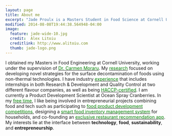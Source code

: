 ```yaml
---
layout: page
title: About me
excerpt: "Jade Proulx is a Masters Student in Food Science at Cornell University."
modified: 2014-08-08T19:44:38.564948-04:00
image: 
  feature: jade-wide-10.jpg
  credit:  Alex Litoiu 
  creditlink: http://www.alitoiu.com 
  thumb: jade-logo.png
---
```

<script>
  (function(i,s,o,g,r,a,m){i['GoogleAnalyticsObject']=r;i[r]=i[r]||function(){
  (i[r].q=i[r].q||[]).push(arguments)},i[r].l=1*new Date();a=s.createElement(o),
  m=s.getElementsByTagName(o)[0];a.async=1;a.src=g;m.parentNode.insertBefore(a,m)
  })(window,document,'script','//www.google-analytics.com/analytics.js','ga');

  ga('create', 'UA-60206465-1', 'auto');
  ga('send', 'pageview');

</script>

I obtained my Masters in Food Engineering at Cornell University, working under the supervision of <a href="http://blogs.cornell.edu/morarulab/"><span style="color:green">Dr. Carmen Moraru</span></a>. My <a href="http://www.jadeproulx.com/research"><span style="color:green">research</span></a> focused on developing novel strategies for the surface decontamination of foods using non-thermal technologies. I have industry <a href="https://dl.dropboxusercontent.com/u/51364198/Resume_Jade%20Proulx.pdf"><span style="color:green">experience</span></a> that includes internships in both Research & Development and Quality Control at two different flavour companies, as well as being <a href="https://dl.dropboxusercontent.com/u/51364198/HACCP-certificate.jpg"><span style="color:green">HACCP-certified</span></a>. I am currently a Product Development Scientist at Ocean Spray Cranberries. In my <a href="http://jadeproulx.com/freetime"><span style="color:green">free time</span></a>, I like being involved in entrepreneurial projects combining food and tech such as participating to <a href= "http://jadeproulx.com/freetime/popples"><span style="color:green">food product development competitions</span></a>, designing a <a href="http://jadeproulx.com/freetime/TFF"><span style="color:green">smart food inventory management system</span></a> for households, and co-founding an <a href="http://jadeproulx.com/freetime/Atlus"><span style="color:green">exclusive restaurant recommendation app</span></a>. My interests lie at the interface between <strong>technology</strong>, <strong>food</strong>, <strong>sustainability</strong>, and <strong>entrepreneurship</strong>.

